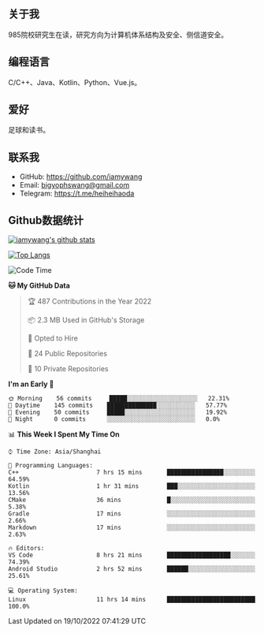 ## 关于我

985院校研究生在读，研究方向为计算机体系结构及安全、侧信道安全。

## 编程语言

C/C++、Java、Kotlin、Python、Vue.js。

## 爱好

足球和读书。

## 联系我

- GitHub: https://github.com/iamywang
- Email: bigyophswang@gmail.com
- Telegram: https://t.me/heiheihaoda

## Github数据统计

[![iamywang's github stats](https://github-readme-stats.vercel.app/api?username=iamywang&count_private=true&show_icons=true)]()

[![Top Langs](https://github-readme-stats.vercel.app/api/top-langs/?username=iamywang&layout=compact)]()

<!--START_SECTION:waka-->
![Code Time](http://img.shields.io/badge/Code%20Time-607%20hrs%2041%20mins-blue)

**🐱 My GitHub Data** 

> 🏆 487 Contributions in the Year 2022
 > 
> 📦 2.3 MB Used in GitHub's Storage 
 > 
> 💼 Opted to Hire
 > 
> 📜 24 Public Repositories 
 > 
> 🔑 10 Private Repositories  
 > 
**I'm an Early 🐤** 

```text
🌞 Morning    56 commits     █████░░░░░░░░░░░░░░░░░░░░   22.31% 
🌆 Daytime    145 commits    ██████████████░░░░░░░░░░░   57.77% 
🌃 Evening    50 commits     █████░░░░░░░░░░░░░░░░░░░░   19.92% 
🌙 Night      0 commits      ░░░░░░░░░░░░░░░░░░░░░░░░░   0.0%

```


📊 **This Week I Spent My Time On** 

```text
⌚︎ Time Zone: Asia/Shanghai

💬 Programming Languages: 
C++                      7 hrs 15 mins       ████████████████░░░░░░░░░   64.59% 
Kotlin                   1 hr 31 mins        ███░░░░░░░░░░░░░░░░░░░░░░   13.56% 
CMake                    36 mins             █░░░░░░░░░░░░░░░░░░░░░░░░   5.38% 
Gradle                   17 mins             ░░░░░░░░░░░░░░░░░░░░░░░░░   2.66% 
Markdown                 17 mins             ░░░░░░░░░░░░░░░░░░░░░░░░░   2.63%

🔥 Editors: 
VS Code                  8 hrs 21 mins       ██████████████████░░░░░░░   74.39% 
Android Studio           2 hrs 52 mins       ██████░░░░░░░░░░░░░░░░░░░   25.61%

💻 Operating System: 
Linux                    11 hrs 14 mins      █████████████████████████   100.0%

```


 Last Updated on 19/10/2022 07:41:29 UTC
<!--END_SECTION:waka-->
